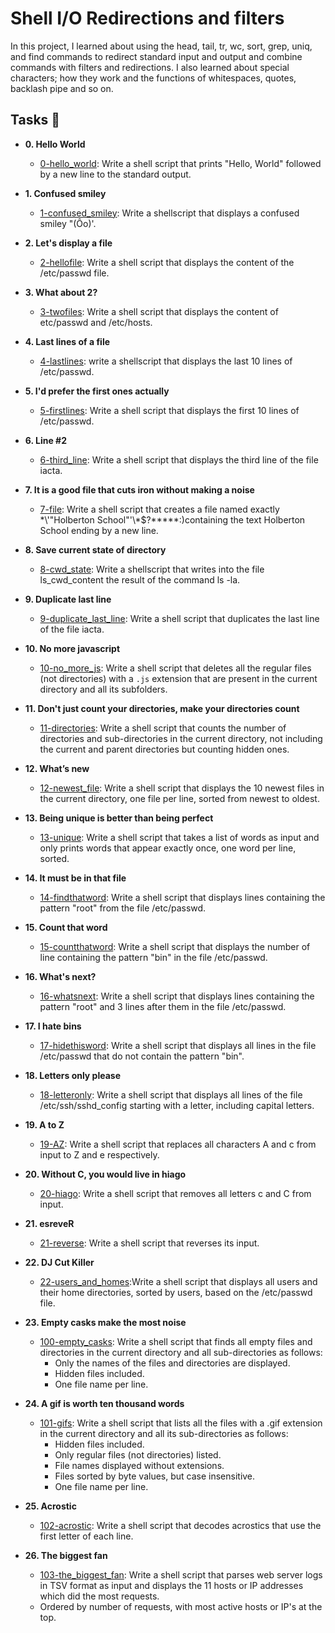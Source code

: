 # Shell I/O Redirections and filters

In this project, I learned about using the head, tail, tr, wc, sort, grep, uniq, and 
find commands to redirect standard input and output and combine commands with filters
and redirections. I also learned about special characters; how they work and the 
functions of whitespaces, quotes, backlash pipe and so on.

## Tasks :page_with_curl:

* **0. Hello World**
  * [0-hello_world](./0-hello_world): Write a shell script that prints "Hello, World"
  followed by a new line to the standard output.

* **1. Confused smiley**
  * [1-confused_smiley](./1-confused_smiley): Write a shellscript that displays a 
confused smiley "(Ôo)'.

* **2. Let's display a file**
  * [2-hellofile](./2-hellofile): Write a shell script that displays the content of the
  /etc/passwd file.

* **3. What about 2?**
  * [3-twofiles](./3-twofiles): Write a shell script that displays the content of
  etc/passwd and /etc/hosts.

* **4. Last lines of a file**
  * [4-lastlines](./4-lastlines): write a shellscript that displays the last 10 lines of 
/etc/passwd.

* **5. I'd prefer the first ones actually**
  * [5-firstlines](./5-firstlines): Write a shell script that displays the first 10 lines
  of /etc/passwd.

* **6. Line #2**
  * [6-third_line](./6-third_line): Write a shell script that displays the third line of 
the file iacta.

* **7. It is a good file that cuts iron without making a noise**
  * [7-file](./7-file): Write a shell script that creates a file named exactly
 \*\\'"Holberton School"\'\\*$\?\*\*\*\*\*:)containing the text Holberton School ending by
 a new line.

* **8. Save current state of directory**
  * [8-cwd_state](./8-cwd_state): Write a shellscript that writes into the file ls_cwd_content 
 the result of the command ls -la.

* **9. Duplicate last line**
  * [9-duplicate_last_line](./9-duplicate_last_line): Write a shell script that duplicates the 
last line of the file iacta.

* **10. No more javascript**
  * [10-no_more_js](./10-no_more_js): Write a shell script that deletes all the regular files 
(not directories) with a `.js` extension that are present in the current directory and all its 
subfolders.

* **11. Don't just count your directories, make your directories count**
  * [11-directories](./11-directories): Write a shell script that counts the number of directories 
and sub-directories in the current directory, not including the current and parent directories 
but counting hidden ones.

* **12. What’s new**
  * [12-newest_file](./12-newest_files): Write a shell script that displays the 10 newest files in 
the current directory, one file per line, sorted from newest to oldest.

* **13. Being unique is better than being perfect**
  * [13-unique](./13-unique): Write a shell script that takes a list of words as input and only 
prints words that appear exactly once, one word per line, sorted.

* **14. It must be in that file**
  * [14-findthatword](./14-findthatword): Write a shell script that displays lines containing 
the pattern "root" from the file /etc/passwd.

* **15. Count that word**
  * [15-countthatword](./15-countthatword): Write a shell script that displays the number of 
line containing the pattern "bin" in the file /etc/passwd.

* **16. What's next?**
  * [16-whatsnext](./16-whatsnext): Write a shell script that displays lines containing the 
pattern "root" and 3 lines after them in the file /etc/passwd.

* **17. I hate bins**
  * [17-hidethisword](./17-hidethisword): Write a shell script that displays all lines in the 
file /etc/passwd that do not contain the pattern "bin".

* **18. Letters only please**
  * [18-letteronly](./18-letteronly): Write a shell script that displays all lines of the 
file /etc/ssh/sshd_config starting with a letter, including capital letters.

* **19. A to Z**
  * [19-AZ](./19-AZ): Write a shell script that replaces all characters A and c from input
to Z and e respectively.

* **20. Without C, you would live in hiago**
  * [20-hiago](./20-hiago): Write a shell script that removes all letters c and C from input.

* **21. esreveR**
  * [21-reverse](./21-reverse): Write a shell script that reverses its input.

* **22. DJ Cut Killer**
  * [22-users_and_homes](./22-users_and_homes):Write a shell script that displays all users 
 and their home directories, sorted by users, based on the /etc/passwd file.

* **23. Empty casks make the most noise**
  * [100-empty_casks](./100-empty_casks): Write a shell script that finds all empty files
  and directories in the current directory and all sub-directories as follows:
    * Only the names of the files and directories are displayed.
    * Hidden files included.
    * One file name per line.

* **24. A gif is worth ten thousand words**
  * [101-gifs](./101-gifs): Write a shell script that lists all the files with a .gif 
 extension in the current directory and all its sub-directories as follows:
    * Hidden files included.
    * Only regular files (not directories) listed.
    * File names displayed without extensions.
    * Files sorted by byte values, but case insensitive.
    * One file name per line.

* **25. Acrostic**
  * [102-acrostic](./102-acrostic): Write a shell script that decodes acrostics that use the 
first letter of each line.

* **26. The biggest fan**
  * [103-the_biggest_fan](./103-the_biggest_fan): Write a shell  script that parses web server 
logs in TSV format as input and displays the 11 hosts or IP addresses which did the most requests.
  * Ordered by number of requests, with most active hosts or IP's at the top.
